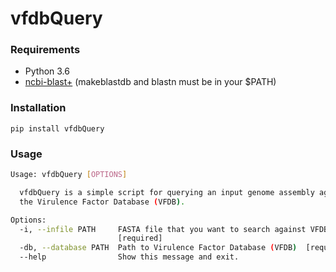 # vfdbQuery

### Requirements
- Python 3.6
- [ncbi-blast+](https://blast.ncbi.nlm.nih.gov/Blast.cgi?PAGE_TYPE=BlastDocs&DOC_TYPE=Download) (makeblastdb and blastn must be in your $PATH)

### Installation
```
pip install vfdbQuery
```

### Usage
```bash
Usage: vfdbQuery [OPTIONS]

  vfdbQuery is a simple script for querying an input genome assembly against
  the Virulence Factor Database (VFDB).

Options:
  -i, --infile PATH     FASTA file that you want to search against VFDB
                        [required]
  -db, --database PATH  Path to Virulence Factor Database (VFDB)  [required]
  --help                Show this message and exit.

```
